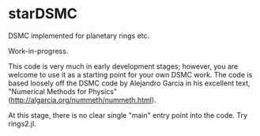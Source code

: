 # starDSMC
DSMC implemented for planetary rings etc.

Work-in-progress.

This code is very much in early development stages; however, you are welcome to use it as a starting point for your own DSMC work. The code is based loosely off the DSMC code by Alejandro Garcia in his excellent text, "Numerical Methods for Physics" (http://algarcia.org/nummeth/nummeth.html).

At this stage, there is no clear single "main" entry point into the code. Try rings2.jl.

